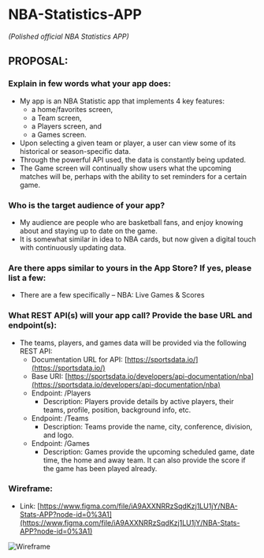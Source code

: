 # **NBA-Statistics-APP**
*(Polished official NBA Statistics APP)*

## **PROPOSAL:**

### **Explain in few words what your app does:**
- My app is an NBA Statistic app that implements 4 key features:
    - a home/favorites screen,
    - a Team screen,
    - a Players screen, and
    - a Games screen.
- Upon selecting a given team or player, a user can view some of its historical or season-specific data.
- Through the powerful API used, the data is constantly being updated.
- The Game screen will continually show users what the upcoming matches will be, perhaps with the ability to set reminders for a certain game.

### **Who is the target audience of your app?**
- My audience are people who are basketball fans, and enjoy knowing about and staying up to date on the game.
- It is somewhat similar in idea to NBA cards, but now given a digital touch with continuously updating data.

### **Are there apps similar to yours in the App Store? If yes, please list a few:**
- There are a few specifically – NBA: Live Games & Scores

### **What REST API(s) will your app call? Provide the base URL and endpoint(s):**
- The teams, players, and games data will be provided via the following REST API:
    - Documentation URL for API: [https://sportsdata.io/](https://sportsdata.io/)
    - Base URI: [https://sportsdata.io/developers/api-documentation/nba](https://sportsdata.io/developers/api-documentation/nba)
    - Endpoint: /Players
        - Description: Players provide details by active players, their teams, profile, position, background info, etc.
    - Endpoint: /Teams
        - Description: Teams provide the name, city, conference, division, and logo.
    - Endpoint: /Games
        - Description: Games provide the upcoming scheduled game, date time, the home and away team. It can also provide the score if the game has been played already.

### **Wireframe:**
- Link: [https://www.figma.com/file/iA9AXXNRRzSqdKzj1LU1jY/NBA-Stats-APP?node-id=0%3A1](https://www.figma.com/file/iA9AXXNRRzSqdKzj1LU1jY/NBA-Stats-APP?node-id=0%3A1)

![Wireframe](https://i.imgur.com/O24wJIT.png)

